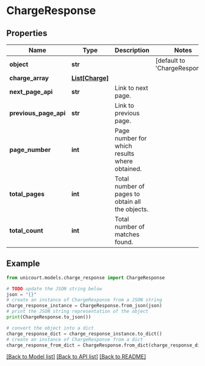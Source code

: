 # ChargeResponse


## Properties

Name | Type | Description | Notes
------------ | ------------- | ------------- | -------------
**object** | **str** |  | [default to 'ChargeResponse']
**charge_array** | [**List[Charge]**](Charge.md) |  | 
**next_page_api** | **str** | Link to next page. | 
**previous_page_api** | **str** | Link to previous page. | 
**page_number** | **int** | Page number for which results where obtained. | 
**total_pages** | **int** | Total number of pages to obtain all the objects. | 
**total_count** | **int** | Total number of matches found. | 

## Example

```python
from unicourt.models.charge_response import ChargeResponse

# TODO update the JSON string below
json = "{}"
# create an instance of ChargeResponse from a JSON string
charge_response_instance = ChargeResponse.from_json(json)
# print the JSON string representation of the object
print(ChargeResponse.to_json())

# convert the object into a dict
charge_response_dict = charge_response_instance.to_dict()
# create an instance of ChargeResponse from a dict
charge_response_from_dict = ChargeResponse.from_dict(charge_response_dict)
```
[[Back to Model list]](../README.md#documentation-for-models) [[Back to API list]](../README.md#documentation-for-api-endpoints) [[Back to README]](../README.md)


